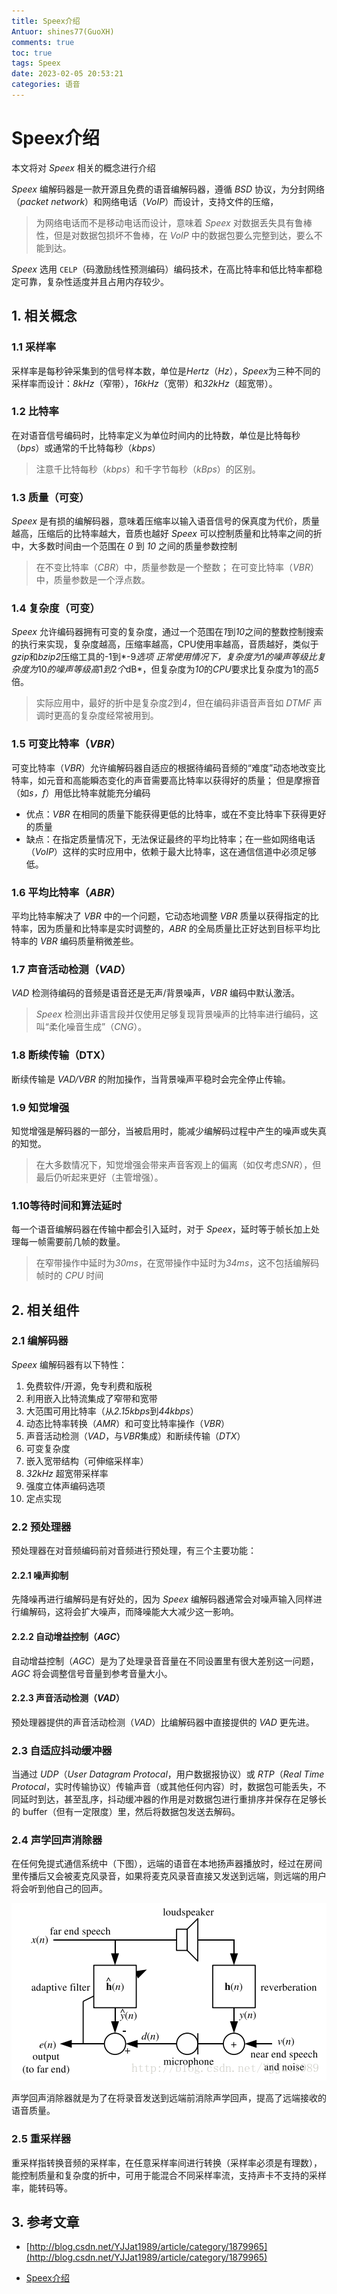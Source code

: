 ```yaml
---
title: Speex介绍
Antuor: shines77(GuoXH)
comments: true
toc: true
tags: Speex
date: 2023-02-05 20:53:21
categories: 语音
---
```


# Speex介绍

本文将对 *Speex* 相关的概念进行介绍

*Speex* 编解码器是一款开源且免费的语音编解码器，遵循 *BSD* 协议，为分封网络（*packet network*）和网络电话（*VoIP*）而设计，支持文件的压缩，

> 为网络电话而不是移动电话而设计，意味着 *Speex* 对数据丢失具有鲁棒性，但是对数据包损坏不鲁棒，在 *VoIP* 中的数据包要么完整到达，要么不能到达。

*Speex* 选用 `CELP`（码激励线性预测编码）编码技术，在高比特率和低比特率都稳定可靠，复杂性适度并且占用内存较少。

## 1. 相关概念

### 1.1 采样率

采样率是每秒钟采集到的信号样本数，单位是*Hertz*（*Hz*），*Speex*为三种不同的采样率而设计：*8kHz*（窄带），*16kHz*（宽带）和*32kHz*（超宽带）。

### 1.2 比特率

在对语音信号编码时，比特率定义为单位时间内的比特数，单位是比特每秒（*bps*）或通常的千比特每秒（*kbps*）

 > 注意千比特每秒（*kbps*）和千字节每秒（*kBps*）的区别。

### 1.3 质量（可变）

*Speex* 是有损的编解码器，意味着压缩率以输入语音信号的保真度为代价，质量越高，压缩后的比特率越大，音质也越好
*Speex* 可以控制质量和比特率之间的折中，大多数时间由一个范围在 *0* 到 *10* 之间的质量参数控制

> 在不变比特率（*CBR*）中，质量参数是一个整数； 在可变比特率（*VBR*）中，质量参数是一个浮点数。

### 1.4 复杂度（可变）

*Speex* 允许编码器拥有可变的复杂度，通过一个范围在*1*到*10*之间的整数控制搜索的执行来实现，复杂度越高，压缩率越高，CPU使用率越高，音质越好，类似于*gzip*和*bzip2*压缩工具的-1到*-9*选项
正常使用情况下，复杂度为*1*的噪声等级比复杂度为*10*的噪声等级高*1*到*2*个*dB*，但复杂度为*10*的*CPU*要求比复杂度为1的高*5*倍。

> 实际应用中，最好的折中是复杂度*2*到*4*，但在编码非语音声音如 *DTMF* 声调时更高的复杂度经常被用到。

### 1.5 可变比特率（*VBR*）

可变比特率（*VBR*）允许编解码器自适应的根据待编码音频的“难度”动态地改变比特率，如元音和高能瞬态变化的声音需要高比特率以获得好的质量； 但是摩擦音（如*s，f*）用低比特率就能充分编码

+ 优点：*VBR* 在相同的质量下能获得更低的比特率，或在不变比特率下获得更好的质量
+ 缺点：在指定质量情况下，无法保证最终的平均比特率；在一些如网络电话（*VoIP*）这样的实时应用中，依赖于最大比特率，这在通信信道中必须足够低。

### 1.6 平均比特率（*ABR*）

平均比特率解决了 *VBR* 中的一个问题，它动态地调整 *VBR* 质量以获得指定的比特率，因为质量和比特率是实时调整的，*ABR* 的全局质量比正好达到目标平均比特率的 *VBR* 编码质量稍微差些。

### 1.7 声音活动检测（*VAD*）

*VAD* 检测待编码的音频是语音还是无声/背景噪声，*VBR* 编码中默认激活。

> *Speex* 检测出非语言段并仅使用足够复现背景噪声的比特率进行编码，这叫“柔化噪音生成”（*CNG*）。

### 1.8 断续传输（DTX）

断续传输是 *VAD/VBR* 的附加操作，当背景噪声平稳时会完全停止传输。

### 1.9 知觉增强

知觉增强是解码器的一部分，当被启用时，能减少编解码过程中产生的噪声或失真的知觉。

 > 在大多数情况下，知觉增强会带来声音客观上的偏离（如仅考虑*SNR*），但最后仍听起来更好（主管增强）。

### 1.10等待时间和算法延时

每一个语音编解码器在传输中都会引入延时，对于 *Speex*，延时等于帧长加上处理每一帧需要前几帧的数量。

> 在窄带操作中延时为*30ms*，在宽带操作中延时为*34ms*，这不包括编解码帧时的 *CPU* 时间

## 2. 相关组件

### 2.1 编解码器

*Speex* 编解码器有以下特性：

1. 免费软件/开源，免专利费和版税
2. 利用嵌入比特流集成了窄带和宽带
3. 大范围可用比特率（从*2.15kbps*到*44kbps*）
4. 动态比特率转换（*AMR*）和可变比特率操作（*VBR*）
5. 声音活动检测（*VAD*，与*VBR*集成）和断续传输（*DTX*）
6. 可变复杂度
7. 嵌入宽带结构（可伸缩采样率）
8. *32kHz* 超宽带采样率
9. 强度立体声编码选项
10. 定点实现

### 2.2 预处理器

预处理器在对音频编码前对音频进行预处理，有三个主要功能：

#### 2.2.1 噪声抑制

先降噪再进行编解码是有好处的，因为 *Speex* 编解码器通常会对噪声输入同样进行编解码，这将会扩大噪声，而降噪能大大减少这一影响。

#### 2.2.2 自动增益控制（*AGC*）

自动增益控制（*AGC*）是为了处理录音音量在不同设置里有很大差别这一问题，*AGC* 将会调整信号音量到参考音量大小。

#### 2.2.3 声音活动检测（*VAD*）

预处理器提供的声音活动检测（*VAD*）比编解码器中直接提供的 *VAD* 更先进。

### 2.3 自适应抖动缓冲器

当通过 *UDP*（*User Datagram Protocal*，用户数据报协议）或 *RTP*（*Real Time Protocal*，实时传输协议）传输声音（或其他任何内容）时，数据包可能丢失，不同延时到达，甚至乱序，抖动缓冲器的作用是对数据包进行重排序并保存在足够长的 buffer（但有一定限度）里，然后将数据包发送去解码。

### 2.4 声学回声消除器

在任何免提式通信系统中（下图），远端的语音在本地扬声器播放时，经过在房间里传播后又会被麦克风录音，如果将麦克风录音直接又发送到远端，则远端的用户将会听到他自己的回声。

![aec](./images/speex-aec.png)

声学回声消除器就是为了在将录音发送到远端前消除声学回声，提高了远端接收的语音质量。

### 2.5 重采样器

重采样指转换音频的采样率，在任意采样率间进行转换（采样率必须是有理数），能控制质量和复杂度的折中，可用于能混合不同采样率流，支持声卡不支持的采样率，能转码等。

## 3. 参考文章

+ [http://blog.csdn.net/YJJat1989/article/category/1879965](http://blog.csdn.net/YJJat1989/article/category/1879965)

+ [Speex介绍](https://answerywj.com/2017/12/29/speex/)
